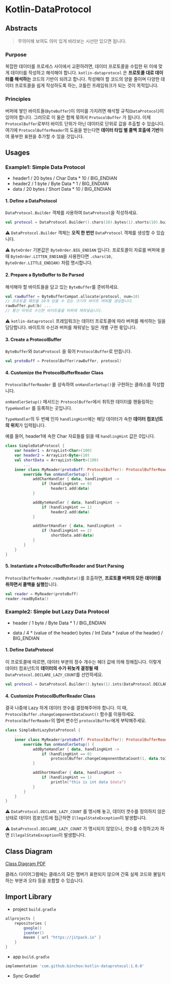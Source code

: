 # Kotlin-DataProtocol

## Abstracts

> 무의미해 보여도 의미 있게 바라보는 시선만 있으면 됩니다.

###  Purpose

복잡한 데이터를 프로세스 사이에서  교환하려면, 데이터 프로토콜을 수립한 뒤 이에 맞게 데이터를 작성하고 해석해야 합니다.  `kotlin-dataprotocol` 은 **프로토콜 대로 데이터를 해석하는** 코드의 기반이 되려고 합니다.  작성해야 할 코드의 양을 줄이며 다양한 데이터 프로토콜을 쉽게 작성하도록 하는, 코틀린 프레임워크가 되는 것이 목적입니다.



### Principles

버퍼에 쌓인 바이트들(`ByteBuffer`)이 의미를 가지려면  해석할 규칙(`DataProtocol`)이 있어야 합니다. 그러므로 이 둘은 함께 묶여서 `ProtocolBuffer` 가 됩니다. 이제 `ProtocolBuffer`로부터 바이트 단위가 아닌 데이터로 단위로 값을 추출할 수 있습니다. 여기에 `ProtocolBufferReader`의 도움을 받는다면 **데이터 타입 별 콜백 호출에 기반**하여 풍부한 표현을 추가할 수 있을 것입니다.



## Usages

### Example1: Simple Data Protocol

- header1 / 20 bytes / Char Data * 10 / BIG_ENDIAN
- header2 / 1 byte / Byte Data * 1 / BIG_ENDIAN
- data / 20 bytes / Short Data * 10 / BIG_ENDIAN



#### 1. Define a DataProtocol

`DataProtocol.Builder` 객체를 사용하여 `DataProtocol`을 작성하세요.

```kotlin
val protocol = DataProtocol.Builder().chars(10).bytes(1).shorts(10).build()
```

⚠️ `DataProtocol.Builder` 객체는 **오직 한 번만** `DataProtocol` 객체를 생성할 수 있습니다.



⚠️ `ByteOrder` 기본값은 `ByteOrder.BIG_ENDIAN` 입니다. 프로토콜이 자료를 버퍼에 쓸 때 `ByteOrder.LITTEN_ENDIAN`을 사용한다면 `.chars(10, ByteOrder.LITTLE_ENDIAN)` 처럼 명시합니다.



#### 2. Prepare a ByteBuffer to Be Parsed

해석해야 할 바이트들을 담고 있는 `ByteBuffer`를 준비하세요.

```kotlin
val rawBuffer = ByteBufferCompat.allocate(protocol, num=10)
// 프로토콜 패킷을 10개 담을 수 있는 크기의 바이트 버퍼를 생성합니다.
rawBuffer.put(b) ...
// 통신 따위로 수신한 바이트들을 버퍼에 채워넣습니다.
```

⚠️ `kotlin-dataprotocol` 프레임워크는 데이터 프로토콜에 따라 버퍼를 해석하는 일을 담당합니다. 바이트의 수신과 버퍼를 채워넣는 일은 개별 구현 몫입니다.



#### 3. Create a ProtocolBuffer

`ByteBuffer`와 `DataProtocol` 을 묶어 `ProtocolBuffer`로 만듭니다.

```kotlin
val protoBuff = ProtocolBuffer(rawBuffer, protocol)
```



#### 4. Customize the ProtocolBufferReader Class

`ProtocolBufferReader` 를 상속하여 `onHandlerSetup()`을 구현하는 클래스를 작성합니다.

`onHandlerSetup()`  메서드는 `ProtocolBuffer`에서 취득한 데이터를 핸들링하는 `TypeHandler` 를 등록하는 곳입니다.

`TypeHandler`의 두 번째 인자 `handlingHint`에는 해당 데이터가 속한 **데이터 컴포넌트의 위치**가 입력됩니다.

예를 들어, header1에 속한 Char 자료들를 읽을 때 `handlingHint` 값은 0입니다.

```kotlin
class SimpleDataProtocol {
    var header1 = ArrayList<Char>(100)
    var header2 = ArrayList<Byte>(10)
    val shortData = ArrayList<Short>(100)
		...
    inner class MyReader(protoBuff: ProtocolBuffer): ProtocolBufferReader(protoBuff) {
        override fun onHandlerSetup() {
            addCharHandler { data, handlingHint ->
                if (handlingHint == 0)
                    header1.add(data)
            }

            addByteHandler { data, handlingHint ->
                if (handlingHint == 1)
                    header2.add(data)
            }

            addShortHandler { data, handlingHint ->
                if (handlingHint == 2)
                    shortData.add(data)
            }
        }
    }
}
```



#### 5. Instantiate a ProtocolBufferReader and Start Parsing

`ProtocolBufferReader.readByData()`를 호출하면, **프로토콜 버퍼의 모든 데이터를 취하면서 콜백을 실행**합니다.

```kotlin
val reader = MyReader(protoBuff)
reader.readByData()
```



### Example2: Simple but Lazy Data Protocol

- header / 1 byte / Byte Data * 1 / BIG_ENDIAN

- data / 4 * (value of the header) bytes / Int Data * (value of the header) / BIG_ENDIAN



#### 1. Define DataProtocol

이 프로토콜에 따르면, 데이터 부분의 정수 개수는 헤더 값에 의해 정해집니다. 이렇게 데이터 컴포넌트의 **데이터의 수가 뒤늦게 결정될 때** `DataProtocol.DECLARE_LAZY_COUNT`를 선언하세요.

```kotlin
val protocol = DataProtocol.Builder().bytes(1).ints(DataProtocol.DECLARE_LAZY_COUNT).build()
```



#### 4. Customize ProtocolBufferReader Class

결국 나중에 Lazy 하게 데이터 갯수를 결정해주어야 합니다. 이 때,  `ProtocolBuffer.changeComponentDataCount()` 함수를 이용하세요. `ProtocolBufferReader`의 멤버 변수인  `protocolBuffer`에게 부탁해주세요.

```kotlin
class SimpleButLazyDataProtocol {
    ...
    inner class MyReader(protoBuff: ProtocolBuffer): ProtocolBufferReader(protoBuff) {
        override fun onHandlerSetup() {
            addByteHandler { data, handlingHint ->
                if (handlingHint == 0)
                    protocolBuffer.changeComponentDataCount(1, data.toInt())
            }

            addShortHandler { data, handlingHint ->
                if (handlingHint == 1)
                    println("this is int data $data")
            }
        }
    }
}
```

⚠️ `DataProtocol.DECLARE_LAZY_COUNT` 를 명시해 놓고, 데이터 갯수를 정의하지 않은 상태로 데이터 컴포넌트에 접근하면 `IllegalStateException`이 발생합니다.



⚠️ `DataProtocol.DECLARE_LAZY_COUNT` 가 명시되지 않았으나, 갯수를 수정하고자 하면 `IllegalStateException`이 발생합니다.



## Class Diagram

[Class Diagram PDF](https://github.com/binchoo/kotlin-dataprotocol/blob/master/diagram/class_diagram.pdf)

 클래스 다이어그램에는 클래스의 모든 멤버가 표현되지 않으며 간혹 실제 코드와 불일치하는 부분과 오타 등을 포함할 수 있습니다.



## Import Library

- project `build.gradle`

```groovy
allprojects {
    repositories {
        google()
        jcenter()
        maven { url "https://jitpack.io" }
    }
}
```

- app `build.gradle`

```groovy
implementation 'com.github.binchoo:kotlin-dataprotocol:1.0.0'
```

- Sync Gradle!